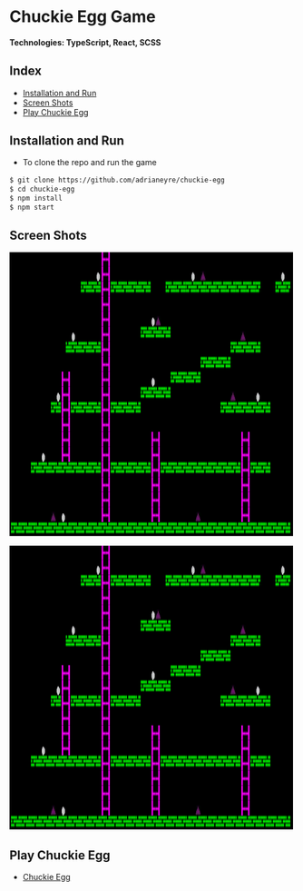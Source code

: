 # Chuckie Egg Game

#### Technologies: TypeScript, React, SCSS

## Index
* [Installation and Run](#Install)
* [Screen Shots](#Shots)
* [Play Chuckie Egg](#Play)

## <a name="Install">Installation and Run</a>
* To clone the repo and run the game
```shell
$ git clone https://github.com/adrianeyre/chuckie-egg
$ cd chuckie-egg
$ npm install
$ npm start
```

## <a name="Shots">Screen Shots</a>
[![Screenshot](https://raw.githubusercontent.com/adrianeyre/chuckie-egg/master/src/images/screenshot1.png)](https://raw.githubusercontent.com/adrianeyre/chuckie-egg/master/src/images/screenshot1.png "Game View")

[![Screenshot](https://raw.githubusercontent.com/adrianeyre/chuckie-egg/master/src/images/screenshot2.png)](https://raw.githubusercontent.com/adrianeyre/chuckie-egg/master/src/images/screenshot2.png "Game View")

## <a name="Play">Play Chuckie Egg</a>
* [Chuckie Egg](http://adrianeyre.co.uk/chuckie-egg)
